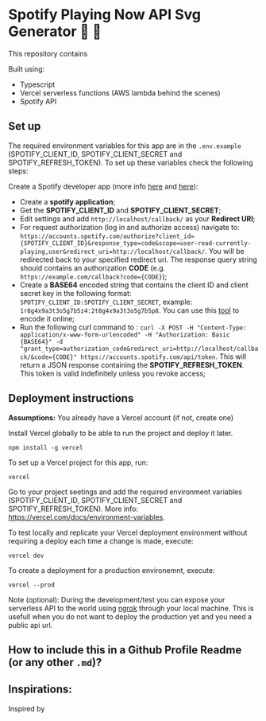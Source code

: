 # Spotify Playing Now API Svg Generator 🚀 🎵

This repository contains

Built using:

- Typescript
- Vercel serverless functions (AWS lambda behind the scenes)
- Spotify API

## Set up

The required environment variables for this app are in the `.env.example` (SPOTIFY_CLIENT_ID, SPOTIFY_CLIENT_SECRET and SPOTIFY_REFRESH_TOKEN). To set up these variables check the following steps:

Create a Spotify developer app (more info [here](https://developer.spotify.com/documentation/general/guides/app-settings/) and [here](https://developer.spotify.com/documentation/general/guides/authorization-guide/)):

- Create a **spotify application**;
- Get the **SPOTIFY_CLIENT_ID** and **SPOTIFY_CLIENT_SECRET**;
- Edit settings and add `http://localhost/callback/` as your **Redirect URI**;
- For request authorization (log in and authorize access) navigate to: `https://accounts.spotify.com/authorize?client_id={SPOTIFY_CLIENT_ID}&response_type=code&scope=user-read-currently-playing,user&redirect_uri=http://localhost/callback/`. You will be redirected back to your specified redirect uri. The response query string should contains an authorization **CODE** (e.g. `https://example.com/callback?code={CODE}`);
- Create a **BASE64** encoded string that contains the client ID and client secret key in the following format: `SPOTIFY_CLIENT_ID:SPOTIFY_CLIENT_SECRET`, example: `1r8g4x9a3t3o5g7b5z4:2t8g4x9a3t3o5g7b5p8`. You can use this [tool](https://www.base64encode.org/) to encode it online;
- Run the following curl command to : `curl -X POST -H "Content-Type: application/x-www-form-urlencoded" -H "Authorization: Basic {BASE64}" -d "grant_type=authorization_code&redirect_uri=http://localhost/callback/&code={CODE}" https://accounts.spotify.com/api/token`. This will return a JSON response containing the **SPOTIFY_REFRESH_TOKEN**. This token is valid indefinitely unless you revoke access;

## Deployment instructions

**Assumptions:** You already have a Vercel account (if not, create one)

Install Vercel globally to be able to run the project and deploy it later.

```
npm install -g vercel
```

To set up a Vercel project for this app, run:

```
vercel
```

Go to your project seetings and add the required environment variables (SPOTIFY_CLIENT_ID, SPOTIFY_CLIENT_SECRET and SPOTIFY_REFRESH_TOKEN). More info: https://vercel.com/docs/environment-variables.

To test locally and replicate your Vercel deployment environment without requiring a deploy each time a change is made, execute:

```
vercel dev
```

To create a deployment for a production environemnt, execute:

```
vercel --prod
```

Note (optional):
During the development/test you can expose your serverless API to the world using [ngrok](https://ngrok.com/) through your local machine. This is usefull when you do not want to deploy the production yet and you need a public api url.

## How to include this in a Github Profile Readme (or any other `.md`)?

## Inspirations:

Inspired by
